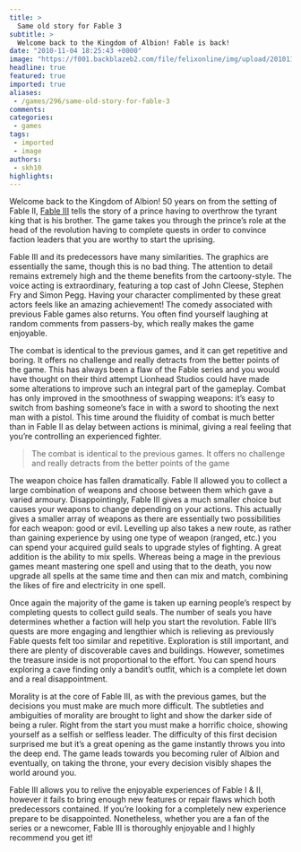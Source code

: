 ```yaml
---
title: >
  Same old story for Fable 3
subtitle: >
  Welcome back to the Kingdom of Albion! Fable is back!
date: "2010-11-04 18:25:43 +0000"
image: "https://f001.backblazeb2.com/file/felixonline/img/upload/201011041821-jk708-Fable3.jpg"
headline: true
featured: true
imported: true
aliases:
 - /games/296/same-old-story-for-fable-3
comments:
categories:
 - games
tags:
 - imported
 - image
authors:
 - skh10
highlights:
---
```


Welcome back to the Kingdom of Albion! 50 years on from the setting of Fable II, [Fable III](http://lionhead.com/Fable/FableIII/) tells the story of a prince having to overthrow the tyrant king that is his brother. The game takes you through the prince’s role at the head of the revolution having to complete quests in order to convince faction leaders that you are worthy to start the uprising.

Fable III and its predecessors have many similarities. The graphics are essentially the same, though this is no bad thing. The attention to detail remains extremely high and the theme benefits from the cartoony-style. The voice acting is extraordinary, featuring a top cast of John Cleese, Stephen Fry and Simon Pegg. Having your character complimented by these great actors feels like an amazing achievement! The comedy associated with previous Fable games also returns. You often find yourself laughing at random comments from passers-by, which really makes the game enjoyable.

The combat is identical to the previous games, and it can get repetitive and boring. It offers no challenge and really detracts from the better points of the game. This has always been a flaw of the Fable series and you would have thought on their third attempt Lionhead Studios could have made some alterations to improve such an integral part of the gameplay. Combat has only improved in the smoothness of swapping weapons: it’s easy to switch from bashing someone’s face in with a sword to shooting the next man with a pistol. This time around the fluidity of combat is much better than in Fable II as delay between actions is minimal, giving a real feeling that you’re controlling an experienced fighter.

> The combat is identical to the previous games. It offers no challenge and really detracts from the better points of the game

The weapon choice has fallen dramatically. Fable II allowed you to collect a large combination of weapons and choose between them which gave a varied armoury. Disappointingly, Fable III gives a much smaller choice but causes your weapons to change depending on your actions. This actually gives a smaller array of weapons as there are essentially two possibilities for each weapon: good or evil. Levelling up also takes a new route, as rather than gaining experience by using one type of weapon (ranged, etc.) you can spend your acquired guild seals to upgrade styles of fighting. A great addition is the ability to mix spells. Whereas being a mage in the previous games meant mastering one spell and using that to the death, you now upgrade all spells at the same time and then can mix and match, combining the likes of fire and electricity in one spell.

Once again the majority of the game is taken up earning people’s respect by completing quests to collect guild seals. The number of seals you have determines whether a faction will help you start the revolution. Fable III’s quests are more engaging and lengthier which is relieving as previously Fable quests felt too similar and repetitive. Exploration is still important, and there are plenty of discoverable caves and buildings. However, sometimes the treasure inside is not proportional to the effort. You can spend hours exploring a cave finding only a bandit’s outfit, which is a complete let down and a real disappointment.

Morality is at the core of Fable III, as with the previous games, but the decisions you must make are much more difficult. The subtleties and ambiguities of morality are brought to light and show the darker side of being a ruler. Right from the start you must make a horrific choice, showing yourself as a selfish or selfless leader. The difficulty of this first decision surprised me but it’s a great opening as the game instantly throws you into the deep end. The game leads towards you becoming ruler of Albion and eventually, on taking the throne, your every decision visibly shapes the world around you.

Fable III allows you to relive the enjoyable experiences of Fable I & II, however it fails to bring enough new features or repair flaws which both predecessors contained. If you’re looking for a completely new experience prepare to be disappointed. Nonetheless, whether you are a fan of the series or a newcomer, Fable III is thoroughly enjoyable and I highly recommend you get it!
